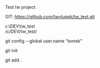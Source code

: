 Test tw project

GIT: https://github.com/twylupek/tw_test.git

c:\DEV\tw_test\
/c/DEV/tw_test/

git config --global user.name "tomek"

git init

git add .